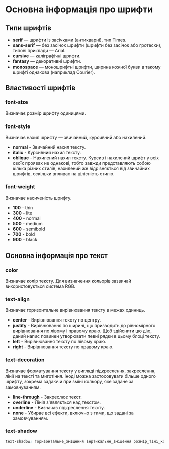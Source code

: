 # Основна інформація про шрифти

## Типи шрифтів

- **serif** — шрифти із засічками (антикварні), тип Times.
- **sans-serif** — без засічок шрифти (шрифти без засічок або гротески), типові приклади — Arial.
- **cursive** — каліграфічні шрифти.
- **fantasy** — декоративні шрифти.
- **monospace** — моношрифтні шрифти, ширина кожної букви в такому шрифті однакова (наприклад Courier).

## Властивості шрифтів

### font-size

Визначає розмір шрифту одиницями.

### font-style

Визначає нахил шрифту — звичайний, курсивний або нахилений.

- **normal** - Звичайний нахил тексту.
- **italic** - Курсивний нахил тексту.
- **oblique** - Нахилений нахил тексту. Курсив і нахилений шрифт у всіх своїх проявах не однакові, тобто завжди представляють собою кілька різних стилів, нахилений же відрізняється від звичайних шрифтів, оскільки впливає на цілісність стилю.

### font-weight

Визначає насиченість шрифту.

- **100** - thin
- **300** - lite
- **400** - normal
- **500** - medium
- **600** - semibold
- **700** - bold
- **900** - black

## Основна інформація про текст

### color

Визначає колір тексту. Для визначення кольорів зазвичай використовується система RGB.

### text-align

Визначає горизонтальне вирівнювання тексту в межах одиниць.

- **center** - Вирівнювання тексту по центру.
- **justify** - Вирівнювання по ширині, що призводить до рівномірного вирівнювання по лівому і правому краю. Щоб здійснити цю дію, даний напис повинен утворювати певні рядки в цьому блоці тексту.
- **left** - Вирівнювання тексту по лівому краю.
- **right** - Вирівнювання тексту по правому краю.

### text-decoration

Визначає форматування тексту у вигляді підкреслення, закреслення, лінії на тексті та миготіння. Іноді можна застосовувати більше одного шрифту, зокрема задаючи при зміні кольору, яке задане за замовчуванням.

- **line-through** - Закреслює текст.
- **overline** - Лінія з'являється над текстом.
- **underline** - Визначає підкреслення тексту.
- **none** - Убирає всі ефекти, включно з тими, що задані за замовчуванням.

### text-shadow

```css
text-shadow: горизонтальне_зміщення вертикальне_зміщення розмір_тіні_колір;
```

